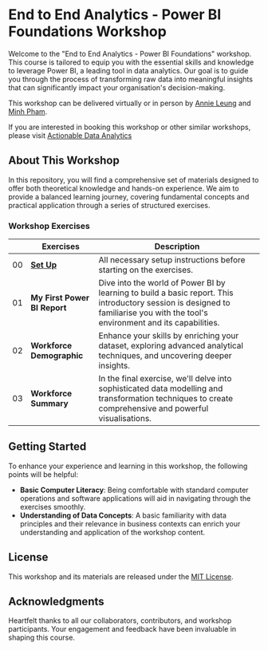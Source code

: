 # End to End Analytics - Power BI Foundations Workshop

Welcome to the "End to End Analytics - Power BI Foundations" workshop. This course is tailored to equip you with the essential skills and knowledge to leverage Power BI, a leading tool in data analytics. Our goal is to guide you through the process of transforming raw data into meaningful insights that can significantly impact your organisation's decision-making.

This workshop can be delivered virtually or in person by [Annie Leung](linkedin.com/in/annieleung) and [Minh Pham](linkedin.com/in/phamminh).

If you are interested in booking this workshop or other similar workshops, please visit [Actionable Data Analytics](https://actionabledataanalytics.com/)

## About This Workshop

In this repository, you will find a comprehensive set of materials designed to offer both theoretical knowledge and hands-on experience. We aim to provide a balanced learning journey, covering fundamental concepts and practical application through a series of structured exercises.

### Workshop Exercises

| | Exercises                         | Description |
| ----- | ----------------------------- | ----------- |
|00| **[Set Up](https://github.com/dataannie/pbi-end-to-end-analytics/tree/main/00-setup)**       | All necessary setup instructions before starting on the exercises. |
|01| **My First Power BI Report** | Dive into the world of Power BI by learning to build a basic report. This introductory session is designed to familiarise you with the tool's environment and its capabilities. |
|02| **Workforce Demographic** | Enhance your skills by enriching your dataset, exploring advanced analytical techniques, and uncovering deeper insights. |
|03| **Workforce Summary** | In the final exercise, we'll delve into sophisticated data modelling and transformation techniques to create comprehensive and powerful visualisations. |


## Getting Started

To enhance your experience and learning in this workshop, the following points will be helpful:

- **Basic Computer Literacy**: Being comfortable with standard computer operations and software applications will aid in navigating through the exercises smoothly.
- **Understanding of Data Concepts**: A basic familiarity with data principles and their relevance in business contexts can enrich your understanding and application of the workshop content.

## License

This workshop and its materials are released under the [MIT License](LICENSE).

## Acknowledgments

Heartfelt thanks to all our collaborators, contributors, and workshop participants. Your engagement and feedback have been invaluable in shaping this course.
